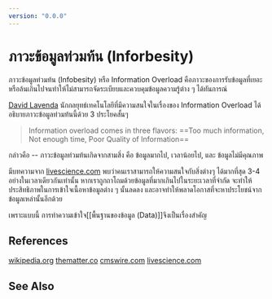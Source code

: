 ```yaml
---
version: "0.0.0"
---
```

# ภาวะข้อมูลท่วมท้น (Inforbesity)
ภาวะข้อมูลท่วมท้น (Infobesity) หรือ Information Overload คือภาวะของการรับข้อมูลที่เยอะหรือล้นเกินไปจนทำให้ไม่สามารถจัดระเบียบและควบคุมข้อมูลความรู้ต่าง ๆ ได้ทันการณ์

[David Lavenda](https://www.linkedin.com/in/dlavenda/)  นักกลยุทธ์เทคโนโลยีที่มีความสนใจในเรื่องของ Information Overload ได้อธิบายภาวะข้อมูลท่วมท้นนี้ด้วย 3 ประโยคสั้นๆ

>Information overload comes in three flavors:
>==Too much information, Not enough time, Poor Quality of Information== 

กล่าวคือ -- ภาวะข้อมูลท่วมท้นเกิดจากสามสิ่ง คือ ข้อมูลมากไป, เวลาน้อยไป, และ ข้อมูลไม่มีคุณภาพ

มีบทความจาก [livescience.com](https://www.livescience.com/2493-mind-limit-4.html#:~:text=Your%20brain%20may%20only%20be,conscious%20mind%20at%20one%20time.) พบว่าคนเราสามารถให้ความสนใจกับสิ่งต่างๆ ได้มากที่สุด 3-4 อย่างในเวลาเดียวกันเท่านั้น หากเราถูกถาโถมด้วยข้อมูลที่มากเกินไปในระยะเวลาที่จำกัด จะทำให้ประสิทธิภาพในการเข้าใจเนื้อหาข้อมูลต่าง ๆ นั้นลดลง และอาจทำให้พลาดโอกาสที่จะหาประโยชน์จากข้อมูลเหล่านั้นอีกด้วย

เพราะแบบนี้ การทำความเข้าใจ[[พื้นฐานของข้อมูล (Data)]]จึงเป็นเรื่องสำคัญ

## References
[wikipedia.org](https://th.wikipedia.org/wiki/%E0%B8%A0%E0%B8%B2%E0%B8%A7%E0%B8%B0%E0%B8%82%E0%B9%89%E0%B8%AD%E0%B8%A1%E0%B8%B9%E0%B8%A5%E0%B8%97%E0%B9%88%E0%B8%A7%E0%B8%A1%E0%B8%97%E0%B9%89%E0%B8%99)
[thematter.co](https://thematter.co/uncategorized/infobesity/29333)
[cmswire.com](https://www.cmswire.com/digital-workplace/information-overload-comes-in-3-flavors-heres-how-to-combat-it/)
[livescience.com](https://www.livescience.com/2493-mind-limit-4.html#:~:text=Your%20brain%20may%20only%20be,conscious%20mind%20at%20one%20time.)

## See Also
